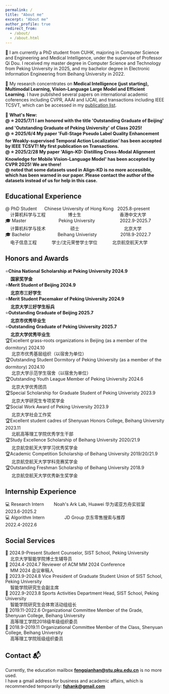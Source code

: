 ```yaml
---
permalink: /
title: "About me"
excerpt: "About me"
author_profile: true
redirect_from: 
  - /about/
  - /about.html
---
```


👀 I am currently a PhD student from CUHK, majoring in Computer Science and Engineering and Medical Intelligence, under the supervise of Professor Qi Dou. I received my master degree in Computer Science and Technology from Peking University in 2025, and my bachelor degree in Electronic Information Engineering from Beihang University in 2022.  

🔎 My research concerntrates on **Medical Intelligence (just starting), Multimodal Learning, Vision-Language Large Model and Efficient Learning**. I have pubilshed several papers on international academic coferences including CVPR, AAAI and IJCAI, and transactions including IEEE TCSVT, which can be accessed in my [publication list](https://fqhank.github.io/fengqianhan.github.io//publications/).  


📝 **What's New:  
      @ ⭐ 2025/7/1 I am honored with the title 'Outstanding Graduate of Beijing' and 'Outstanding Graduate of Peking University' of Class 2025!  
      @ ⭐ 2025/6/4 My paper 'Full-Stage Pseudo Label Quality Enhancement for Weakly-supervised Temporal Action Localization' has been accepted by IEEE TCSVT! My first publication on Transactions.  
      @ ⭐ 2025/2/28 My paper 'Align-KD: Distilling Cross-Modal Alignment Knowledge for Mobile Vision-Language Model' has been accepted by CVPR 2025! We are there!  
      @ noted that some datasets used in Align-KD is no more accessible, which has been warned in our paper. Please contact the author of the datasets instead of us for help in this case.**

## Educational Experience
 @  PhD Student &nbsp;&nbsp;&nbsp;&nbsp; Chinese University of Hong Kong &nbsp; 2025.8-present  
&nbsp;&nbsp;&nbsp; 计算机科学与工程 &nbsp;&nbsp;&nbsp;&nbsp;&nbsp;&nbsp;&nbsp;&nbsp;&nbsp;&nbsp;&nbsp;&nbsp;&nbsp;&nbsp;&nbsp;&nbsp; 博士生 &nbsp;&nbsp;&nbsp;&nbsp;&nbsp;&nbsp;&nbsp;&nbsp;&nbsp;&nbsp;&nbsp;&nbsp;&nbsp;&nbsp;&nbsp;&nbsp;&nbsp;&nbsp;&nbsp;&nbsp;&nbsp;&nbsp;&nbsp;&nbsp;&nbsp;&nbsp;&nbsp;&nbsp;&nbsp; 香港中文大学  
🎓 Master &nbsp;&nbsp;&nbsp;&nbsp;&nbsp;&nbsp;&nbsp;&nbsp;&nbsp;&nbsp;&nbsp;&nbsp;&nbsp;&nbsp;&nbsp;&nbsp;&nbsp;&nbsp;&nbsp;&nbsp;&nbsp;&nbsp;&nbsp;&nbsp; Peking University &nbsp;&nbsp;&nbsp;&nbsp;&nbsp;&nbsp;&nbsp;&nbsp;&nbsp;&nbsp;&nbsp;&nbsp;&nbsp;&nbsp;&nbsp;&nbsp;&nbsp;&nbsp; 2022.9-2025.7  
&nbsp;&nbsp;&nbsp; 计算机科学与技术 &nbsp;&nbsp;&nbsp;&nbsp;&nbsp;&nbsp;&nbsp;&nbsp;&nbsp;&nbsp;&nbsp;&nbsp;&nbsp;&nbsp;&nbsp;&nbsp;&nbsp;&nbsp; 硕士 &nbsp;&nbsp;&nbsp;&nbsp;&nbsp;&nbsp;&nbsp;&nbsp;&nbsp;&nbsp;&nbsp;&nbsp;&nbsp;&nbsp;&nbsp;&nbsp;&nbsp;&nbsp;&nbsp;&nbsp;&nbsp;&nbsp;&nbsp;&nbsp;&nbsp;&nbsp;&nbsp;&nbsp;&nbsp;&nbsp;&nbsp;&nbsp;&nbsp;&nbsp; 北京大学  
🎓 Bachelor &nbsp;&nbsp;&nbsp;&nbsp;&nbsp;&nbsp;&nbsp;&nbsp;&nbsp;&nbsp;&nbsp;&nbsp;&nbsp;&nbsp;&nbsp;&nbsp;&nbsp;&nbsp;&nbsp;&nbsp; Beihang Univeristy &nbsp;&nbsp;&nbsp;&nbsp;&nbsp;&nbsp;&nbsp;&nbsp;&nbsp;&nbsp;&nbsp;&nbsp;&nbsp;&nbsp;&nbsp;&nbsp;&nbsp; 2018.9-2022.7  
&nbsp;&nbsp;&nbsp; 电子信息工程 &nbsp;&nbsp;&nbsp;&nbsp;&nbsp;&nbsp;&nbsp;&nbsp;&nbsp;&nbsp;&nbsp;学士/沈元荣誉学士学位 &nbsp;&nbsp;&nbsp;&nbsp;&nbsp;&nbsp;&nbsp;&nbsp;&nbsp;&nbsp;&nbsp;北京航空航天大学

## Honors and Awards  
⭐**China National Scholarship at Peking University 2024.9    
&nbsp;&nbsp;&nbsp;&nbsp; 国家奖学金**   
⭐**Merit Student of Beijing 2024.9    
&nbsp;&nbsp;&nbsp;&nbsp; 北京市三好学生**  
⭐**Merit Student Pacemaker of Peking University 2024.9    
&nbsp;&nbsp;&nbsp;&nbsp; 北京大学三好学生标兵**  
⭐**Outstanding Graduate of Beijing 2025.7    
&nbsp;&nbsp;&nbsp;&nbsp; 北京市优秀毕业生**  
⭐**Outstanding Graduate of Peking University 2025.7    
&nbsp;&nbsp;&nbsp;&nbsp; 北京大学优秀毕业生**  
🏆Excellent grass-roots organizations in Beijing (as a member of the dormitory) 2024.10    
&nbsp;&nbsp;&nbsp;&nbsp; 北京市优秀基层组织（以宿舍为单位）  
🏆Outstanding Student Dormitory of Peking University (as a member of the dormitory) 2024.10    
&nbsp;&nbsp;&nbsp;&nbsp; 北京大学示范学生宿舍（以宿舍为单位）  
🏆Outstanding Youth League Member of Peking University 2024.6  
&nbsp;&nbsp;&nbsp;&nbsp; 北京大学优秀团员   
🏆Special Scholarship for Graduate Student of Peking Univeristy 2023.9  
&nbsp;&nbsp;&nbsp;&nbsp; 北京大学研究生专项奖学金   
🏆Social Work Award of Peking University 2023.9   
&nbsp;&nbsp;&nbsp;&nbsp; 北京大学社会工作奖  
🏆Excellent student cadres of Shenyuan Honors College, Beihang University 2023.11   
&nbsp;&nbsp;&nbsp;&nbsp; 北航高等理工学院优秀学生干部   
🏆Study Excellence Scholarship of Beihang University 2020/21.9   
&nbsp;&nbsp;&nbsp;&nbsp; 北京航空航天大学学习优秀奖学金   
🏆Academic Competition Scholarship of Beihang University 2019/20/21.9   
&nbsp;&nbsp;&nbsp;&nbsp; 北京航空航天大学学科竞赛奖学金   
🏆Outstanding Freshman Scholarship of Beihang University 2018.9   
&nbsp;&nbsp;&nbsp;&nbsp; 北京航空航天大学优秀新生奖学金   

## Internship Experience
💻 Research Intern &nbsp;&nbsp;&nbsp;&nbsp;&nbsp;&nbsp; Noah's Ark Lab, Huawei 华为诺亚方舟实验室 &nbsp;&nbsp;&nbsp;&nbsp;&nbsp; 2023.6-2025.2  
💻 Algorithm Intern &nbsp;&nbsp;&nbsp;&nbsp;&nbsp;&nbsp;&nbsp;&nbsp;&nbsp;&nbsp;&nbsp;&nbsp;&nbsp;&nbsp; JD Group 京东零售搜索与推荐&nbsp;&nbsp;&nbsp;&nbsp;&nbsp;&nbsp;&nbsp;&nbsp;&nbsp;&nbsp;&nbsp;&nbsp;&nbsp;&nbsp;&nbsp;&nbsp;&nbsp;&nbsp; 2022.4-2022.6

## Social Services
🙌 2024.9-Present Student Counselor, SIST School, Peking University   
&nbsp;&nbsp;&nbsp; 北京大学智能学院博士生辅导员   
🙌 2024.4-2024.7 Reviewer of ACM MM 2024 Conference   
&nbsp;&nbsp;&nbsp; MM 2024 会议审稿人   
🙌 2023.9-2024.8 Vice President of Graduate Student Union of SIST School, Peking University   
&nbsp;&nbsp;&nbsp; 智能学院研究生会副主席   
🙌 2022.9-2023.8 Sports Activities Department Head, SIST School, Peking University   
&nbsp;&nbsp;&nbsp; 智能学院研究生会体育活动组组长   
🙌 2019.11-2022.6 Organizational Committee Member of the Grade, Shenyuan College, Beihang University  
&nbsp;&nbsp;&nbsp; 高等理工学院2018级年级组织委员   
🙌 2018.9-2019.11 Organizational Committee Member of the Class, Shenyuan College, Beihang University  
&nbsp;&nbsp;&nbsp; 高等理工学院班级组织委员   

## Contact 📬 
Currently, the education mailbox **fengqianhan@stu.pku.edu.cn** is no more used.  
I have a gmail address for business and academic affairs, which is recommended temporarily: **fqhank@gmail.com**
